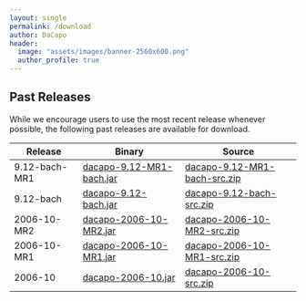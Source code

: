 ```yaml
---
layout: single
permalink: /download
author: DaCapo
header:
  image: "assets/images/banner-2560x600.png"
  author_profile: true
---
```


## Past Releases

While we encourage users to use the most recent release whenever possible, the following past releases are available for download.

| Release | Binary | Source |
|---|---|---|
| 9.12-bach-MR1 | [dacapo-9.12-MR1-bach.jar](https://download.dacapobench.org/bach/dacapo-9.12-MR1-bach.jar) | [dacapo-9.12-MR1-bach-src.zip](https://download.dacapobench.org/bach/dacapo-9.12-MR1-bach-src.zip)
| 9.12-bach | [dacapo-9.12-bach.jar](https://download.dacapobench.org/bach/dacapo-9.12-bach.jar) | [dacapo-9.12-bach-src.zip](https://download.dacapobench.org/bach/dacapo-9.12-bach-src.zip)
| 2006-10-MR2 | [dacapo-2006-10-MR2.jar](https://download.dacapobench.org/2006-10/dacapo-2006-10-MR2.jar) | [dacapo-2006-10-MR2-src.zip](https://download.dacapobench.org/2006-10/dacapo-2006-10-MR2-src.zip)
| 2006-10-MR1 | [dacapo-2006-10-MR1.jar](https://download.dacapobench.org/2006-10/dacapo-2006-10-MR2.jar) | [dacapo-2006-10-MR1-src.zip](https://download.dacapobench.org/2006-10/dacapo-2006-10-MR1-src.zip)
| 2006-10 | [dacapo-2006-10.jar](https://download.dacapobench.org/2006-10/dacapo-2006-10.jar) | [dacapo-2006-10-src.zip](https://download.dacapobench.org/2006-10/dacapo-2006-10-src.zip)

